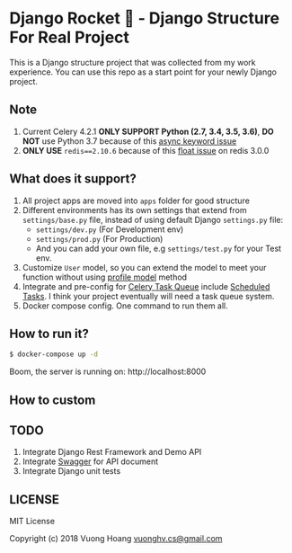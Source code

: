 # Django Rocket :rocket: - Django Structure For Real Project

This is a Django structure project that was collected from my work experience. You can use this repo as a start point for your newly Django project.

## Note
1. Current Celery 4.2.1 **ONLY SUPPORT Python (2.7, 3.4, 3.5, 3.6)**, **DO NOT** use Python 3.7 because of this [async keyword issue](https://github.com/celery/celery/issues/4500)
2. **ONLY USE** `redis==2.10.6` because of this [float issue](https://github.com/celery/celery/issues/5175) on redis 3.0.0

## What does it support?

1. All project apps are moved into `apps` folder for good structure
2. Different environments has its own settings that extend from `settings/base.py` file, instead of using default Django `settings.py` file:
    * `settings/dev.py` (For Development env)
    * `settings/prod.py` (For Production)
    * And you can add your own file, e.g `settings/test.py` for your Test env.
3. Customize `User` model, so you can extend the model to meet your function without using [profile model](https://docs.djangoproject.com/en/2.1/topics/auth/customizing/#extending-the-existing-user-model) method
4. Integrate and pre-config for [Celery Task Queue](http://www.celeryproject.org) include [Scheduled Tasks](http://docs.celeryproject.org/en/latest/userguide/periodic-tasks.html). I think your project eventually will need a task queue system.
5. Docker compose config. One command to run them all.

## How to run it?

```bash
$ docker-compose up -d
```

Boom, the server is running on: http://localhost:8000

## How to custom

## TODO

1. Integrate Django Rest Framework and Demo API
2. Integrate [Swagger](https://swagger.io) for API document
3. Integrate Django unit tests

## LICENSE
MIT License

Copyright (c) 2018 Vuong Hoang <vuonghv.cs@gmail.com>